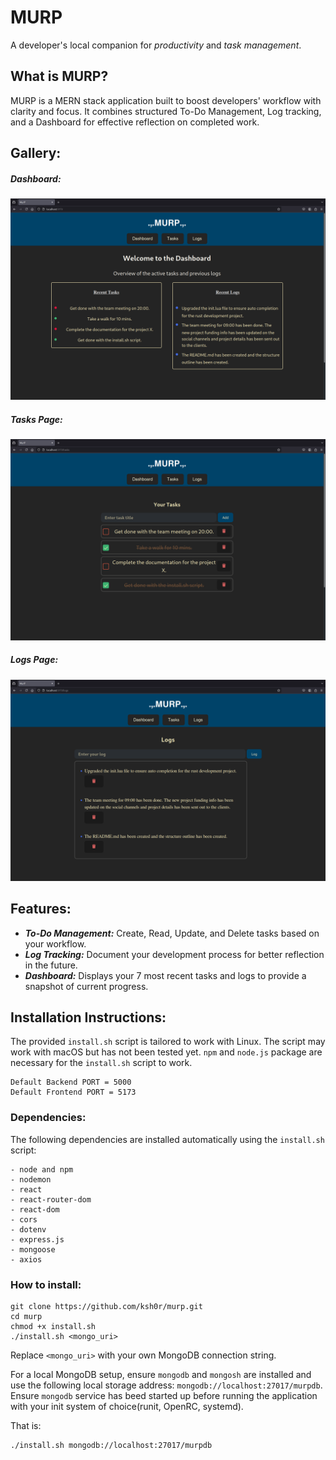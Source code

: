 # MURP
A developer's local companion for *productivity* and *task management*.

## What is MURP?
MURP is a MERN stack application built to boost developers' workflow with clarity and focus. It combines structured To-Do Management, Log tracking, and a Dashboard for effective reflection on completed work.

## Gallery:
##### Dashboard:
![MURP Dashboard](./screenshots/Dashboard.png)
##### Tasks Page:
![MURP Tasks](./screenshots/Tasks.png)
##### Logs Page:
![MURP Logs](./screenshots/Logs.png)


## Features:
- ***To-Do Management:*** Create, Read, Update, and Delete tasks based on your workflow.
- ***Log Tracking:*** Document your development process for better reflection in the future.
- ***Dashboard:*** Displays your 7 most recent tasks and logs to provide a snapshot of current progress.

## Installation Instructions:
The provided `install.sh` script is tailored to work with Linux. The script may work with macOS but has not been tested yet. `npm` and `node.js` package are necessary for the `install.sh` script to work.

```
Default Backend PORT = 5000
Default Frontend PORT = 5173
```

### Dependencies:
The following dependencies are installed automatically using the `install.sh` script:
```
- node and npm
- nodemon
- react
- react-router-dom
- react-dom
- cors
- dotenv
- express.js
- mongoose
- axios
```

### How to install:
```
git clone https://github.com/ksh0r/murp.git
cd murp
chmod +x install.sh
./install.sh <mongo_uri>
```

Replace `<mongo_uri>` with your own MongoDB connection string.

For a local MongoDB setup, ensure `mongodb` and `mongosh` are installed and use the following local storage address: `mongodb://localhost:27017/murpdb`. Ensure `mongodb` service has beed started up before running the application with your init system of choice(runit, OpenRC, systemd).

That is:
```
./install.sh mongodb://localhost:27017/murpdb
```

